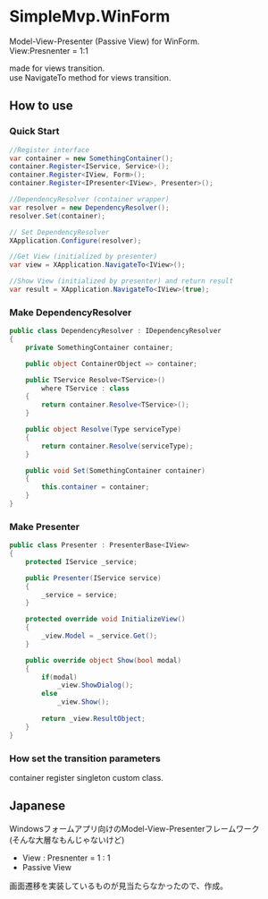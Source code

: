 # SimpleMvp.WinForm
Model-View-Presenter (Passive View) for WinForm.  
View:Presnenter = 1:1  

made for views transition.  
use NavigateTo method for views transition.

## How to use

### Quick Start
```cs
//Register interface
var container = new SomethingContainer();
container.Register<IService, Service>();
container.Register<IView, Form>();
container.Register<IPresenter<IView>, Presenter>();

//DependencyResolver (container wrapper)
var resolver = new DependencyResolver();
resolver.Set(container);

// Set DependencyResolver
XApplication.Configure(resolver);

//Get View (initialized by presenter)
var view = XApplication.NavigateTo<IView>();

//Show View (initialized by presenter) and return result
var result = XApplication.NavigateTo<IView>(true);
```

### Make DependencyResolver
```cs
public class DependencyResolver : IDependencyResolver
{
    private SomethingContainer container;

    public object ContainerObject => container;

    public TService Resolve<TService>()
        where TService : class
    {
        return container.Resolve<TService>();
    }

    public object Resolve(Type serviceType)
    {
        return container.Resolve(serviceType);
    }

    public void Set(SomethingContainer container)
    {
        this.container = container;
    }
}
```
### Make Presenter
```cs
public class Presenter : PresenterBase<IView>
{
    protected IService _service;

    public Presenter(IService service)
    {
        _service = service;
    }

    protected override void InitializeView()
    {
        _view.Model = _service.Get();
    }

    public override object Show(bool modal)
    {
        if(modal)
            _view.ShowDialog();
        else
            _view.Show();
    
        return _view.ResultObject;
    }
}
```
### How set the transition parameters
container register singleton custom class.

## Japanese
Windowsフォームアプリ向けのModel-View-Presenterフレームワーク  
(そんな大層なもんじゃないけど)  
- View : Presnenter = 1 : 1  
- Passive View

画面遷移を実装しているものが見当たらなかったので、作成。  
